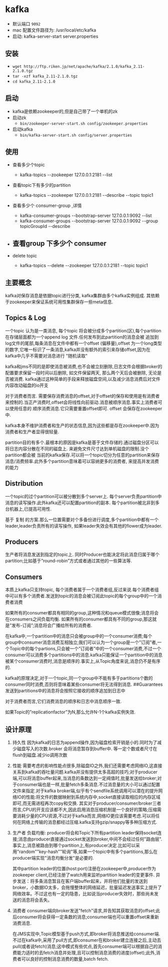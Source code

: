 # kafka
- 默认端口 `9092`
- mac 配置文件路径为: /usr/local/etc/kafka
- 启动: kafka-server-start server.properties
## 安装
- `wget http://ftp.riken.jp/net/apache/kafka/2.1.0/kafka_2.11-2.1.0.tgz`
- `tar -xzf kafka_2.11-2.1.0.tgz`
- `cd kafka_2.11-2.1.0`
## 启动
- kafka是依赖zookeeper的,但是自己带了一个单机的zk
- 启动zk
    - `bin/zookeeper-server-start.sh config/zookeeper.properties`
- 启动kafka
    - `bin/kafka-server-start.sh config/server.properties`
## 使用
- 查看多少个topic
   - kafka-topics --zookeeper 127.0.0.1:2181 --list
- 查看topic下有多少的partition
   - kafka-topics --zookeeper 127.0.0.1:2181 --describe --topic topic1
- 查看多少个 consumer-group ,详情
   - kafka-consumer-groups --bootstrap-server 127.0.0.1:9092 --list
   - kafka-consumer-groups --bootstrap-server 127.0.0.1:9092 --group topicGroupId --describe 
- 查看group 下多少个 consumer
   - 
   
- delete topic
    - kafka-topics  --delete --zookeeper 127.0.0.1:2181  --topic topic1
   
## 主要概念
kafka对保存消息是依据topic进行分类, kafka集群由多个kafka实例组成. 其依赖于zookeeper来保证系统可用性集群保存一些meta信息.

## Topics & Log
 一个topic 认为是一类消息, 每个topic 将会被分成多个partition(区),每个partition在存储层面都为一个append log 文件.任何发布到此partition的消息会被
 追加到log文件的尾部,每条消息在文件中都有一个offset (偏移量),offset 为一个long类型的数字,它唯一标识了一条消息,kafka并没有额外的索引来存储offset,因为在
 kafka中几乎不需要对消息进行 "随机读取"
 
 kafka和jms不同的是即使消息被消费,也不会被立刻删除,日志文件会根据broker的配置要求保留一段时间以后删除, 如文件保留两天, 那么两个天后会被删除, 无论是否被消费.
 kafka通过这种简单的手段来释放磁盘空间,以及减少消息消费后对文件内容改动磁盘的io开支
 
 对于消费者而言. 需要保存消费消息的offset,对于offset的保存和使用是有消费者来控制的.当正产消费时,offset会将线性向前驱动.消息被顺序消息.事实上消费者可以使用任意的
 顺序消费消息.它只需要重置offset即可. offset 会保存在zookeeper中.
 
 kafka本身不维护消费者和生产的状态信息,因为这些都是存在zookeeper中.因为消费者和生产者显得很轻量.
 
 partition目的有多个.最根本的原因是kafka是基于文件存储的.通过磁盘分区可以将日志内容分散在不同的磁盘上. 来避免文件尺寸达到单机磁盘的限制.没个partition都会被
 当前的kafka保存.可以将一个topic切分为任意的partition来保存消息/消费频率.此外多个partition意味着可以容纳更多的消费者, 来提高并发消费的能力
 
## Distribution 
 一个topic的过个partition可以被分散到多个server上. 每个server负责partition中消息的读写操作.此外kafka还可以配置partition的副本. 每个partition被北非到多台机器上,已提高可用性.
 
 基于 复制 的方案.那么一位置需要对个多备份进行调度,多个partition中都有一个leader,leader负责所有的读写操作, 如果leader失效会有其他的flower成为leader.
 
## Producers
 生产者将消息发送到指定的topic上. 同时Producer也能决定将此消息归属于哪个partition;比如基于”round-robin”方式或者通过其他的一些算法等.
 
## Consumers
 本质上kafka只支持topic, 每个消费者属于一个消费者组,反过来说.每个消费者组中可以有多个消费者.发送到topic的消息会被订阅此topic的每个group中的一个消费者消费
 
 如果所有的consumer都具有相同的group,这种情况和queue模式很像;消息将会在consumers之间负载均衡. 
 如果所有的consumer都具有不同的group,那这就是”发布-订阅”;消息将会广播给所有的消费者. 
 
 在kafka中,一个partition中的消息只会被group中的一个consumer消费;每个group中consumer消息消费互相独立;我们可以认为一个group是一个”订阅”者,一个Topic中的每个partions,只会被一个”订阅者”中的一个consumer消费,不过一个consumer可以消费多个partitions中的消息.kafka只能保证一个partition中的消息被某个consumer消费时,消息是顺序的.事实上,从Topic角度来说,消息仍不是有序的.
 
 kafka的原理决定,对于一个topic,同一个group中不能有多于partitions个数的consumer同时消费,否则将意味着某些consumer将无法得到消息.
##Guarantees
发送到partitions中的消息将会按照它接收的顺序追加到日志中

对于消费者而言,它们消费消息的顺序和日志中消息顺序一致.

如果Topic的”replicationfactor”为N,那么允许N-1个kafka实例失效. 

## 设计原理

1. 持久性
    因为kafka的日志为append操作,因为磁盘检索开销是小的.同时为了减少磁盘写入的次数.broker 会将消息暂存到buffer中. 等一定个数或者尺寸在flush到磁盘.减少io调用次数
 
2. 性能
    需要考虑的影响性能点很多,除磁盘IO之外,我们还需要考虑网络IO,这直接关系到kafka的吞吐量问题.kafka并没有提供太多高超的技巧;对于producer端,可以将消息buffer起来,当消息的条数达到一定阀值时,批量发送给broker;对于consumer端也是一样,批量fetch多条消息.不过消息量的大小可以通过配置文件来指定.对于kafka broker端,似乎有个sendfile系统调用可以潜在的提升网络IO的性能:将文件的数据映射到系统内存中,socket直接读取相应的内存区域即可,而无需进程再次copy和交换. 其实对于producer/consumer/broker三者而言,CPU的开支应该都不大,因此启用消息压缩机制是一个良好的策略;压缩需要消耗少量的CPU资源,不过对于kafka而言,网络IO更应该需要考虑.可以将任何在网络上传输的消息都经过压缩.kafka支持gzip/snappy等多种压缩方式.

3. 生产者
    负载均衡: producer将会和Topic下所有partition leader保持socket连接;消息由producer直接通过socket发送到broker,中间不会经过任何"路由层".事实上,消息被路由到哪个partition上,有producer决定.比如可以采用"random""key-hash""轮询"等,如果一个topic中有多个partitions,那么在producer端实现"消息均衡分发"是必要的.
 
    其中partition leader的位置(host:port)注册在zookeeper中,producer作为zookeeper client,已经注册了watch用来监听partition leader的变更事件.
    异步发送：将多条消息暂且在客户端buffer起来，并将他们批量的发送到broker，小数据IO太多，会拖慢整体的网络延迟，批量延迟发送事实上提升了网络效率。不过这也有一定的隐患，比如说当producer失效时，那些尚未发送的消息将会丢失。
4. 消费者
    consumer端向broker发送"fetch"请求,并告知其获取消息的offset;此后consumer将会获得一定条数的消息;consumer端也可以重置offset来重新消费消息.
     
    在JMS实现中,Topic模型基于push方式,即broker将消息推送给consumer端.不过在kafka中,采用了pull方式,即consumer在和broker建立连接之后,主动去pull(或者说fetch)消息;这中模式有些优点,首先consumer端可以根据自己的消费能力适时的去fetch消息并处理,且可以控制消息消费的进度(offset);此外,消费者可以良好的控制消息消费的数量,batch fetch.
       